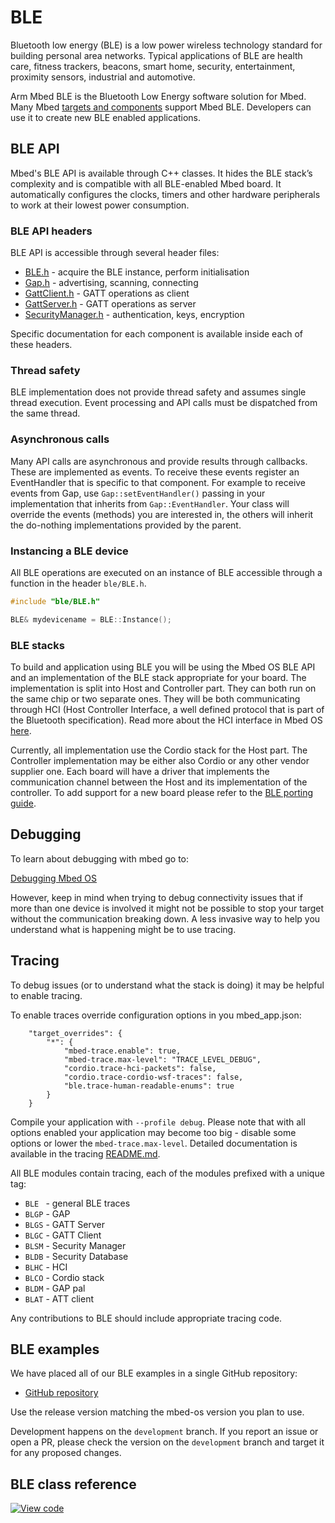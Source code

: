 # BLE 

Bluetooth low energy (BLE) is a low power wireless technology standard for building personal area networks. Typical
applications of BLE are health care, fitness trackers, beacons, smart home, security, entertainment, proximity sensors,
industrial and automotive.

Arm Mbed BLE is the Bluetooth Low Energy software solution for Mbed. Many Mbed
[targets and components](https://os.mbed.com/platforms/?mbed-enabled=15&connectivity=3) support Mbed BLE. Developers can
use it to create new BLE enabled applications.

## BLE API

Mbed's BLE API is available through C++ classes. It hides the BLE stack’s complexity and is compatible with all
BLE-enabled Mbed board. It automatically configures the clocks, timers and other hardware peripherals to work at their
lowest power consumption.

### BLE API headers

BLE API is accessible through several header files:

- [BLE.h](https://github.com/ARMmbed/mbed-os/blob/master/connectivity/FEATURE_BLE/include/ble/BLE.h) - acquire the BLE
  instance, perform initialisation
- [Gap.h](https://github.com/ARMmbed/mbed-os/blob/master/connectivity/FEATURE_BLE/include/ble/Gap.h) - advertising,
  scanning, connecting
- [GattClient.h](https://github.com/ARMmbed/mbed-os/blob/master/connectivity/FEATURE_BLE/include/ble/GattClient.h) -
  GATT operations as client
- [GattServer.h](https://github.com/ARMmbed/mbed-os/blob/master/connectivity/FEATURE_BLE/include/ble/GattServer.h) -
  GATT operations as server
- [SecurityManager.h](https://github.com/ARMmbed/mbed-os/blob/master/connectivity/FEATURE_BLE/include/ble/SecurityManager.h) -
  authentication, keys, encryption

Specific documentation for each component is available inside each of these headers.

### Thread safety

BLE implementation does not provide thread safety and assumes single thread execution. Event processing and API calls
must be dispatched from the same thread.

### Asynchronous calls

Many API calls are asynchronous and provide results through callbacks. These are implemented as events. To receive these
events register an EventHandler that is specific to that component. For example to receive events from Gap, use
`Gap::setEventHandler()` passing in your implementation that inherits from `Gap::EventHandler`. Your class will override
the events (methods) you are interested in, the others will inherit the do-nothing implementations provided by the parent.

### Instancing a BLE device

All BLE operations are executed on an instance of BLE accessible through a function in the header `ble/BLE.h`.

```cpp
#include "ble/BLE.h"

BLE& mydevicename = BLE::Instance();
```

### BLE stacks

To build and application using BLE  you will be using the Mbed OS BLE API and an implementation of the BLE stack
appropriate for your board. The implementation is split into Host and Controller part. They can both run on the same
chip or two separate ones. They will be both communicating through HCI (Host Controller Interface, a well defined
protocol that is part of the Bluetooth specification). Read more about the HCI interface in Mbed OS
[here](https://github.com/ARMmbed/mbed-os/blob/master/connectivity/FEATURE_BLE/include/ble/driver/doc/HCIAbstraction.md).

Currently, all implementation use the Cordio stack for the Host part. The Controller implementation may be either also
Cordio or any other vendor supplier one. Each board will have a driver that implements the communication channel
between the Host and its implementation of the controller. To add support for a new board please refer to the
[BLE porting guide](https://github.com/ARMmbed/mbed-os/blob/master/connectivity/FEATURE_BLE/include/ble/driver/doc/PortingGuide.md).

## Debugging

To learn about debugging with mbed go to:

[Debugging Mbed OS](../debug-test/index.html)

However, keep in mind when trying to debug connectivity issues that if more than one device is involved it might
not be possible to stop your target without the communication breaking down. A less invasive way to help you understand
what is happening might be to use tracing.

## Tracing

To debug issues (or to understand what the stack is doing) it may be helpful to enable tracing.

To enable traces override configuration options in you mbed_app.json:

```
    "target_overrides": {
        "*": {
            "mbed-trace.enable": true,
            "mbed-trace.max-level": "TRACE_LEVEL_DEBUG",
            "cordio.trace-hci-packets": false,
            "cordio.trace-cordio-wsf-traces": false,
            "ble.trace-human-readable-enums": true
        }
    }
```

Compile your application with `--profile debug`. Please note that with all options enabled your application may become
too big - disable some options or lower the `mbed-trace.max-level`. Detailed documentation is available in the tracing
[README.md](https://github.com/ARMmbed/mbed-os/blob/master/platform/mbed-trace/README.md).

All BLE modules contain tracing, each of the modules prefixed with a unique tag:
- `BLE ` - general BLE traces  
- `BLGP` - GAP
- `BLGS` - GATT Server
- `BLGC` - GATT Client
- `BLSM` - Security Manager
- `BLDB` - Security Database
- `BLHC` - HCI
- `BLCO` - Cordio stack
- `BLDM` - GAP pal
- `BLAT` - ATT client

Any contributions to BLE should include appropriate tracing code.

## BLE examples

We have placed all of our BLE examples in a single GitHub repository:
- [GitHub repository](https://github.com/ARMmbed/mbed-os-example-ble)

Use the release version matching the mbed-os version you plan to use.

Development happens on the `development` branch. If you report an issue or open a PR, please check the version on the
`development` branch and target it for any proposed changes.

## BLE class reference

[![View code](https://www.mbed.com/embed/?type=library)](https://os.mbed.com/docs/mbed-os/v6.15/mbed-os-api-doxy/classble_1_1_b_l_e.html)
